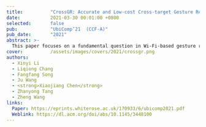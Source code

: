 ```yaml
---
title:          "CrossGR: Accurate and Low-cost Cross-target Gesture Recognition Using Wi-Fi"
date:           2021-03-30 00:01:00 +0800
selected:       false
pub:            "UbiComp’21  (CCF-A)"
pub_date:       "2021"
abstract: >-
  This paper focuses on a fundamental question in Wi-Fi-based gesture recognition: "Can we use the knowledge learned from some users to perform gesture recognition for others?". This problem is also known as cross-target recognition. It arises in many practical deployments of Wi-Fi-based gesture recognition where it is prohibitively expensive to collect training data from every single user. We present CrossGR, a low-cost cross-target gesture recognition system. As a departure from existing approaches, CrossGR does not require prior knowledge (such as who is currently performing a gesture) of the target user. Instead, CrossGR employs a deep neural network to extract user-agnostic but gesture-related Wi-Fi signal characteristics to perform gesture recognition. To provide sufficient training data to build an effective deep learning model, CrossGR employs a generative adversarial network to automatically generate many synthetic training data from a small set of real-world examples collected from a small number of users. Such a strategy allows CrossGR to minimize the user involvement and the associated cost in collecting training examples for building an accurate gesture recognition system. We evaluate CrossGR by applying it to perform gesture recognition across 10 users and 15 gestures. Experimental results show that CrossGR achieves an accuracy of over 82.6% (up to 99.75%). We demonstrate that CrossGR delivers comparable recognition accuracy, but uses an order of magnitude less training samples collected from the end-users when compared to state-of-the-art recognition systems. 
cover:          /assets/images/covers/2021/crossgr.png
authors:
  - Xinyi Li
  - Liqiong Chang
  - Fangfang Song
  - Ju Wang 
  - <strong>Xiaojiang Chen</strong>
  - Zhanyong Tang
  - Zheng Wang
links:
  Paper: https://eprints.whiterose.ac.uk/170933/6/ubicomp2021.pdf
  Weblink: https://dl.acm.org/doi/abs/10.1145/3448100
---
```

